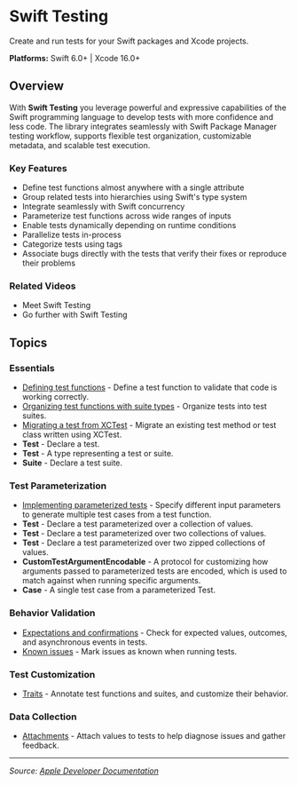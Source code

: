 # Swift Testing

Create and run tests for your Swift packages and Xcode projects.

**Platforms:** Swift 6.0+ | Xcode 16.0+

## Overview

With **Swift Testing** you leverage powerful and expressive capabilities of the Swift programming language to develop tests with more confidence and less code. The library integrates seamlessly with Swift Package Manager testing workflow, supports flexible test organization, customizable metadata, and scalable test execution.

### Key Features

- Define test functions almost anywhere with a single attribute
- Group related tests into hierarchies using Swift's type system  
- Integrate seamlessly with Swift concurrency
- Parameterize test functions across wide ranges of inputs
- Enable tests dynamically depending on runtime conditions
- Parallelize tests in-process
- Categorize tests using tags
- Associate bugs directly with the tests that verify their fixes or reproduce their problems

### Related Videos

- Meet Swift Testing
- Go further with Swift Testing

## Topics

### Essentials
- [Defining test functions](https://developer.apple.com/documentation/testing/defining_test_functions) - Define a test function to validate that code is working correctly.
- [Organizing test functions with suite types](https://developer.apple.com/documentation/testing/organizing_test_functions_with_suite_types) - Organize tests into test suites.
- [Migrating a test from XCTest](https://developer.apple.com/documentation/testing/migrating_a_test_from_xctest) - Migrate an existing test method or test class written using XCTest.
- **Test** - Declare a test.
- **Test** - A type representing a test or suite.
- **Suite** - Declare a test suite.

### Test Parameterization
- [Implementing parameterized tests](https://developer.apple.com/documentation/testing/implementing_parameterized_tests) - Specify different input parameters to generate multiple test cases from a test function.
- **Test** - Declare a test parameterized over a collection of values.
- **Test** - Declare a test parameterized over two collections of values.
- **Test** - Declare a test parameterized over two zipped collections of values.
- **CustomTestArgumentEncodable** - A protocol for customizing how arguments passed to parameterized tests are encoded, which is used to match against when running specific arguments.
- **Case** - A single test case from a parameterized Test.

### Behavior Validation
- [Expectations and confirmations](https://developer.apple.com/documentation/testing/expectations_and_confirmations) - Check for expected values, outcomes, and asynchronous events in tests.
- [Known issues](https://developer.apple.com/documentation/testing/known_issues) - Mark issues as known when running tests.

### Test Customization
- [Traits](https://developer.apple.com/documentation/testing/traits) - Annotate test functions and suites, and customize their behavior.

### Data Collection
- [Attachments](https://developer.apple.com/documentation/testing/attachments) - Attach values to tests to help diagnose issues and gather feedback.

---

*Source: [Apple Developer Documentation](https://developer.apple.com/documentation/Testing)*